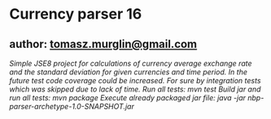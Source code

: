 Currency parser 16
==============

author: tomasz.murglin@gmail.com
--------------

*Simple JSE8 project for calculations of currency average exchange rate and the standard deviation for given currencies and time period.*
*In the future test code coverage could be increased. For sure by integration tests which was skipped due to lack of time.*
*Run all tests: mvn test*
*Build jar and run all tests: mvn package*
*Execute already packaged jar file: java -jar nbp-parser-archetype-1.0-SNAPSHOT.jar*
